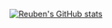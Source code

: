 [![Reuben's GitHub stats](https://github-readme-stats.vercel.app/api?username=reubenwedson&count_private=true&theme=dracula)](https://github.com/reubenwedson/github-readme-stats)
